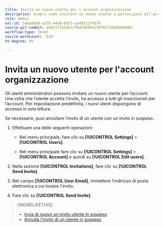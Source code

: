 ```yaml
---
title: Invita un nuovo utente per l'account organizzazione
description: Scopri come invitare un nuovo utente a partecipare all’account.
role: Admin
exl-id: 5aba8db8-a27b-44a0-88f3-ea49311f4d76
source-git-commit: bddc57155a5ccf64f6b864159f82f2da9b0a0d8c
workflow-type: tm+mt
source-wordcount: '115'
ht-degree: 0%

---
```


# Invita un nuovo utente per l&#39;account organizzazione

Gli utenti amministratori possono invitare un nuovo utente per l’account. Una volta che l’utente accetta l’invito, ha accesso a tutti gli inserzionisti per l’account. Per impostazione predefinita, i nuovi utenti dispongono di accesso in sola lettura.

Se necessario, puoi annullare l’invito di un utente con un invito in sospeso.

1. Effettuare una delle seguenti operazioni:

   * Nel menu principale, fare clic su **[!UICONTROL Settings]** > **[!UICONTROL Users]**.

   * Nel menu principale fare clic su **[!UICONTROL Settings]** > **[!UICONTROL Account]** e quindi su **[!UICONTROL Edit users]**.

1. Nella sezione **[!UICONTROL Invitations]**, fare clic su **[!UICONTROL Send Invite]**.

1. Nel campo **[!UICONTROL User Email]**, immettere l&#39;indirizzo di posta elettronica a cui inviare l&#39;invito.

1. Fare clic su **[!UICONTROL Send Invite]**.

>[!MORELIKETHIS]
>
>* [Invia di nuovo un invito utente in sospeso](user-resend-invite.md)
>* [Annulla l&#39;invito di un utente in sospeso](user-uninvite.md)

<!-- >* [Edit User Permissions or Delete a User](user-edit.md) -->
